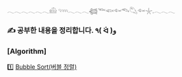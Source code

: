 𓂃𓂃𓂃𓂃𓂃𓂃𓊝 𓄹𓄺𓂃𓂃𓂃𓆉𓆝𓆟𓆜𓆞𓆡𓆜𓇼𓈒𓂃𓂃𓂃

### ✍️ 공부한 내용을 정리합니다. ٩( ᐛ )و

### [Algorithm]
1️⃣ [Bubble Sort(버블 정렬)](https://github.com/CoreStudy-FE39/CSB_Core/blob/main/BubbleSort.md#%EF%B8%8F-bubblesort%EB%B2%84%EB%B8%94-%EC%A0%95%EB%A0%AC-)
